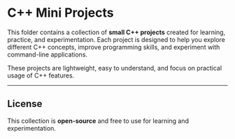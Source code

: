 # C++ Mini Projects

This folder contains a collection of **small C++ projects** created for learning, practice, and experimentation. Each project is designed to help you explore different C++ concepts, improve programming skills, and experiment with command-line applications.

These projects are lightweight, easy to understand, and focus on practical usage of C++ features.

---

## License

This collection is **open-source** and free to use for learning and experimentation.
